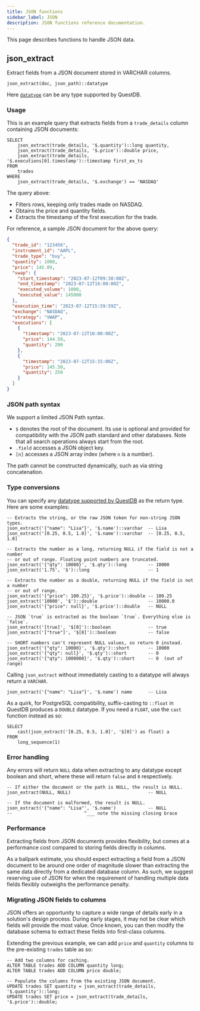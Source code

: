 ```yaml
---
title: JSON functions
sidebar_label: JSON
description: JSON functions reference documentation.
---
```


This page describes functions to handle JSON data.

## json_extract

Extract fields from a JSON document stored in VARCHAR columns.

`json_extract(doc, json_path)::datatype`

Here [`datatype`](#type-conversions) can be any type supported by QuestDB.

### Usage

This is an example query that extracts fields from a `trade_details` column
containing JSON documents:

```questdb-sql title="json_extract example"
SELECT
    json_extract(trade_details, '$.quantity')::long quantity,
    json_extract(trade_details, '$.price')::double price,
    json_extract(trade_details, '$.executions[0].timestamp')::timestamp first_ex_ts
FROM
    trades
WHERE
    json_extract(trade_details, '$.exchange') == 'NASDAQ'
```

The query above:
   * Filters rows, keeping only trades made on NASDAQ.
   * Obtains the price and quantity fields.
   * Extracts the timestamp of the first execution for the trade.

For reference, a sample JSON document for the above query:

```json
{
  "trade_id": "123456",
  "instrument_id": "AAPL",
  "trade_type": "buy",
  "quantity": 1000,
  "price": 145.09,
  "vwap": {
    "start_timestamp": "2023-07-12T09:30:00Z",
    "end_timestamp": "2023-07-12T16:00:00Z",
    "executed_volume": 1000,
    "executed_value": 145000
  },
  "execution_time": "2023-07-12T15:59:59Z",
  "exchange": "NASDAQ",
  "strategy": "VWAP",
  "executions": [
    {
      "timestamp": "2023-07-12T10:00:00Z",
      "price": 144.50,
      "quantity": 200
    },
    {
      "timestamp": "2023-07-12T15:15:00Z",
      "price": 145.50,
      "quantity": 250
    }
  ]
}
```

### JSON path syntax

We support a limited JSON Path syntax.
* `$` denotes the root of the document. Its use is optional and provided for
  compatibility with the JSON path standard and other databases. Note that
  all search operations always start from the root.
* `.field` accesses a JSON object key.
* `[n]` accesses a JSON array index (where `n` is a number).

The path cannot be constructed dynamically, such as via string concatenation.

### Type conversions

You can specify any
[datatype supported by QuestDB](/docs/reference/sql/datatypes) as the return
type. Here are some examples:

```questdb-sql title="Extracting JSON to various datatypes"
-- Extracts the string, or the raw JSON token for non-string JSON types.
json_extract('{"name": "Lisa"}', '$.name')::varchar  -- Lisa
json_extract('[0.25, 0.5, 1.0]', '$.name')::varchar  -- [0.25, 0.5, 1.0]

-- Extracts the number as a long, returning NULL if the field is not a number
-- or out of range. Floating point numbers are truncated.
json_extract('{"qty": 10000}', '$.qty')::long        -- 10000
json_extract('1.75', '$')::long                      -- 1

-- Extracts the number as a double, returning NULL if the field is not a number
-- or out of range.
json_extract('{"price": 100.25}', '$.price')::double -- 100.25
json_extract('10000', '$')::double                   -- 10000.0
json_extract('{"price": null}', '$.price')::double   -- NULL

-- JSON `true` is extracted as the boolean `true`. Everything else is `false`.
json_extract('[true]', '$[0]')::boolean              -- true
json_extract('["true"]', '$[0]')::boolean            -- false

-- SHORT numbers can't represent NULL values, so return 0 instead.
json_extract('{"qty": 10000}', '$.qty')::short       -- 10000
json_extract('{"qty": null}', '$.qty')::short        -- 0
json_extract('{"qty": 1000000}', '$.qty')::short     -- 0  (out of range)
```

Calling `json_extract` without immediately casting to a datatype will always
return a `VARCHAR`.

```questdb-sql title="Extracting a path as VARCHAR"
json_extract('{"name": "Lisa"}', '$.name') name      -- Lisa
```

As a quirk, for PostgreSQL compatibility, suffix-casting to `::float` in QuestDB
produces a `DOUBLE` datatype. If you need a `FLOAT`, use the `cast` function
instead as so:

```questdb-sql title="Extract a float from a JSON array"
SELECT
    cast(json_extract('[0.25, 0.5, 1.0]', '$[0]') as float) a
FROM
    long_sequence(1)
```

### Error handling

Any errors will return `NULL` data when extracting to any datatype except
boolean and short, where these will return `false` and `0` respectively.

```questdb-sql title="Error examples"
-- If either the document or the path is NULL, the result is NULL.
json_extract(NULL, NULL)                             -- NULL

-- If the document is malformed, the result is NULL.
json_extract('{"name": "Lisa"', '$.name')            -- NULL
--                           ^___ note the missing closing brace
```

### Performance

Extracting fields from JSON documents provides flexibility, but comes at a
performance cost compared to storing fields directly in columns.

As a ballpark estimate, you should expect extracting a field from a JSON
document to be around one order of magnitude slower than extracting the same
data directly from a dedicated database column. As such, we suggest reserving
use of JSON for when the requirement of handling multiple data fields flexibly
outweighs the performance penalty.

### Migrating JSON fields to columns

JSON offers an opportunity to capture a wide range of details early
in a solution's design process. During early stages, it may not be clear which
fields will provide the most value. Once known, you can then modify the database
schema to extract these fields into first-class columns.

Extending the previous example, we can add `price` and `quantity` columns to 
the pre-existing `trades` table as so:

```questdb-sql title="Extracting JSON to a new column"
-- Add two columns for caching.
ALTER TABLE trades ADD COLUMN quantity long;
ALTER TABLE trades ADD COLUMN price double;

-- Populate the columns from the existing JSON document.
UPDATE trades SET quantity = json_extract(trade_details, '$.quantity')::long;
UPDATE trades SET price = json_extract(trade_details, '$.price')::double;
```
